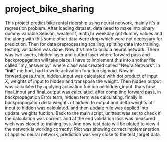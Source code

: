 # project_bike_sharing
This project predict bike rental ridership using neural network, mainly it's a regression problem. After loading dataset, data need to make into binary dummy variable.Season, weatersit, mnth,hr weekday  got dummy values and the along with this some other data were drop which were not necessary for prediction. Then for data preprocessing scalling, splitting data into training, testing, validation was done. Now it's time to build a neural network. There was two layers, hidden layer and output layer where forward pass and backpropagation will take place. I have to implement this into another file called "my_answer.py" where class was created called "NeuralNetwork". In "__init__" method, had to write  activation function sigmoid. Now in forward_pass_train, hidden_input was calculated with dot product of input X, weights of input to hidden and transpose the weight. Then hidden output was calculated by applying activation funtion on hidden_input. thats how final_input and final_output was calculated. after complting forward pass, in backpropagation Error term, hidden term was calculating. finally in backpropagation delta weights of hidden to output and delta weights of input to hidden was calculated. and then update rule was applied into update_weights fuction.
Back to the main script, unittest was set to check if the calculation was correct. and at the end validation loss was measured wich was closed to training loss. And now test data will be ploted to view if the network is working correctly. Plot was showing correct implementation of applied neural network, prediction was very close to the test_target data.
 
